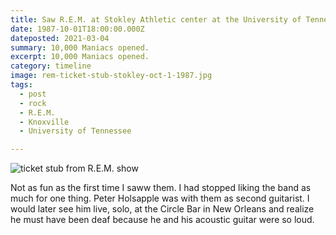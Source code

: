 ```yaml
---
title: Saw R.E.M. at Stokley Athletic center at the University of Tennessee.
date: 1987-10-01T18:00:00.000Z
dateposted: 2021-03-04
summary: 10,000 Maniacs opened.
excerpt: 10,000 Maniacs opened.
category: timeline
image: rem-ticket-stub-stokley-oct-1-1987.jpg
tags:
  - post 
  - rock
  - R.E.M.
  - Knoxville
  - University of Tennessee

---
```


![ticket stub from R.E.M. show](/static/img/timeline/rem-ticket-stub-stokley-oct-1-1987.jpg "ticket stub from R.E.M. show")

Not as fun as the first time I saww them. I had stopped liking the band as much for one thing. Peter Holsapple was with them as second guitarist. I would later see him live, solo, at the Circle Bar in New Orleans and realize he must have been deaf because he and his acoustic guitar were so loud.